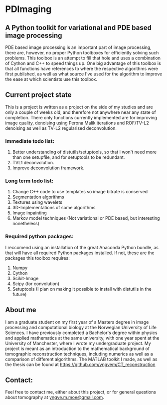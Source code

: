 # PDImaging
## A Python toolkit for variational and PDE based image processing
PDE based image processing is an important part of image processing, there are, however, no proper Python toolboxes for efficiently solving such problems. This toolbox is an attempt to fill that hole and uses a combination of Cython and C++ to speed things up. One big advantage of this toolbox is that all functions have references to where the respective algorithms were first published, as well as what source I've used for the algorithm to improve the ease at which scientists use this toolbox.

## Current project state
This is a project is written as a project on the side of my studies and are only a couple of weeks old, and therefore not anywhere near any state of completion. There only functions currently implemented are for improving image quality, denoising using Perona Malik iterations and ROF/TV-L2 denoising as well as TV-L2 regularised deconvolution.

### Immediate todo list:
1. Better understanding of distutils/setuptools, so that I won't need more than one setupfile, and for setuptools to be redundant.
2. TVL1 deconvolution.
3. Improve deconvolution framework.

### Long term todo list:
1. Change C++ code to use templates so image bitrate is conserved
2. Segmentation algorithms
3. Textures using wavelets
4. 3D-Implementations of some algorithms
5. Image inpainting
6. Markov model techniques (Not variational or PDE based, but interesting nonetheless)

### Required python packages:
I reccomend using an installation of the great Anaconda Python bundle, as that will have all required Python packages installed. If not, these are the packages this toolbox requires:

1. Numpy
2. Cython
3. Scikit-Image
4. Scipy (for convolution)
5. Setuptools (I plan on making it possible to install with distutils in the future)

## About me
I am a graduate student on my first year of a Masters degree in image processing and computational biology at the Norwegian University of Life Sciences. I have previously completed a Bachelor's degree within physics and applied mathematics at the same university, with one year spent at the University of Manchester, where I wrote my undergraduate project. My project is meant as an introduction to the mathematical background of tomographic reconstruction techniques, including numerics as well as a comparison of different algorithms. The MATLAB toolkit I made, as well as the thesis can be found at https://github.com/yngvem/CT_reconstruction 

## Contact:
Feel free to contact me, either about this project, or for general questions about tomography at yngve.m.moe@gmail.com.


